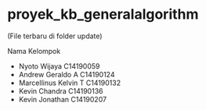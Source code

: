 # proyek_kb_generalalgorithm
(File terbaru di folder update)


Nama Kelompok

- Nyoto Wijaya	        C14190059
- Andrew Geraldo A	    C14190124
- Marcellinus Kelvin T	C14190132
- Kevin Chandra	        C14190136
- Kevin Jonathan	      C14190207
